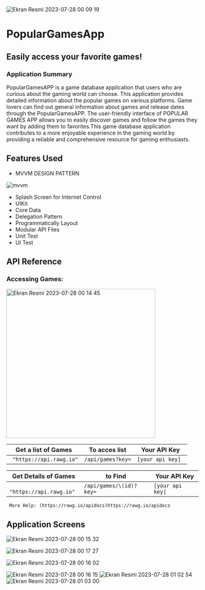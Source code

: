 ![Ekran Resmi 2023-07-28 00 09 19](https://github.com/asudenisatiras/PopularGamesApp/assets/127339561/a995c114-7092-4731-a6b8-965259a03e7e)
# PopularGamesApp

## Easily access your favorite games!
### Application Summary
PopularGamesAPP is a game database application that users who are curious about the gaming world can choose. This application provides detailed information about the popular games on various platforms. Game lovers can find out general information about games and release dates through the PopularGamesAPP.
The user-friendly interface of POPULAR GAMES APP allows you to easily discover games and follow the games they want by adding them to favorites.This game database application contributes to a more enjoyable experience in the gaming world by providing a reliable and comprehensive resource for gaming enthusiasts.
## Features Used
- MVVM DESIGN PATTERN
  
![mvvm](https://github.com/asudenisatiras/PopularGamesApp/assets/127339561/dd89eedc-884c-4ed0-9f8f-7a82c17b2faf)


- Splash Screen for Internet Control 
- UIKit 
- Core Data
- Delegation Pattern
- Programmatically Layout
- Modular API Files
- Unit Test
- UI Test
## API Reference
### Accessing Games: 
<img width="390" alt="Ekran Resmi 2023-07-28 00 14 45" src="https://github.com/asudenisatiras/PopularGamesApp/assets/127339561/5e705098-2970-4752-959c-6d069fa713ad">



| Get a list of Games	 | To acces list | Your API Key |
| ------------- | ------------- | ------------- |
| ``` "https://api.rawg.io"```   | ```/api/games?key=```|  ``` [your api key]  ```|



| Get Details of Games | to Find |Your API Key |
| ------------- | ------------- |------------- |
| ``` "https://api.rawg.io"```   | ```/api/games/\(id)?key=```|``` [your api key] ```|

```
 More Help: (https://rawg.io/apidocs)https://rawg.io/apidocs
```
## Application Screens 
![Ekran Resmi 2023-07-28 00 15 32](https://github.com/asudenisatiras/PopularGamesApp/assets/127339561/35e1dc97-3e1d-4727-ab03-d2db3f192b0d)

![Ekran Resmi 2023-07-28 00 17 27](https://github.com/asudenisatiras/PopularGamesApp/assets/127339561/09d73720-b0f8-4e70-97cc-5760d7b05e94)

![Ekran Resmi 2023-07-28 00 16 02](https://github.com/asudenisatiras/PopularGamesApp/assets/127339561/347e056e-1bca-46ee-bd90-8593ab45adbe)

![Ekran Resmi 2023-07-28 00 16 15](https://github.com/asudenisatiras/PopularGamesApp/assets/127339561/cf59d8eb-5c43-4411-bc91-fbb1cdf50d20)
![Ekran Resmi 2023-07-28 01 02 54](https://github.com/asudenisatiras/PopularGamesApp/assets/127339561/3bc27a7b-2983-4242-9e7c-f4bb5472f818)
![Ekran Resmi 2023-07-28 01 03 00](https://github.com/asudenisatiras/PopularGamesApp/assets/127339561/690ca7aa-075a-4b81-a8bf-fb5dbe9631b1)


